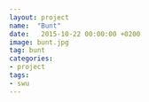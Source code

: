 ```yaml
---
layout: project
name:  "Bunt"
date:   2015-10-22 00:00:00 +0200
image: bunt.jpg
tag: bunt
categories:
- project
tags:
- swu
---
```

